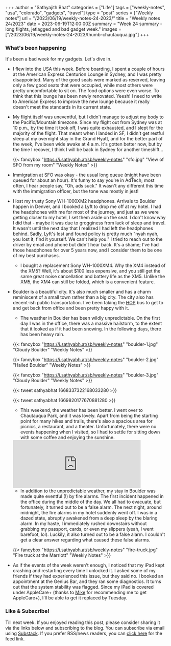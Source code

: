 +++
author = "Sathyajith Bhat"
categories = ["Life"]
tags = ["weekly-notes", "usa", "colorado", "gadgets", "travel"]
type = "post"
series = ["Weekly notes"]
url = "/2023/06/19/weekly-notes-24-2023/"
title = "Weekly notes 24/2023"
date = 2023-06-19T12:00:00Z
summary = "Week 24 summary - long flights, jetlagged and bad gadget week."
images = ["/2023/06/19/weekly-notes-24-2023/thumb-chautauqua.jpg"]
+++

### What's been happening

It's been a bad week for my gadgets. Let's dive in.

* I flew into the USA this week. Before boarding, I spent a couple of hours at the American Express Centurion Lounge in Sydney, and I was pretty disappointed. Many of the good seats were marked as reserved, leaving only a few good seats that were occupied, while most others were pretty uncomfortable to sit on. The food options were even worse. To think that this lounge has been newly renovated. Yeesh! I need to write to American Express to improve the new lounge because it really doesn't meet the standards in its current state.
* My flight itself was uneventful, but I didn't manage to adjust my body to the Pacific/Mountain timezone. Since my flight out from Sydney was at 10 p.m., by the time it took off, I was quite exhausted, and I slept for the majority of the flight. That meant when I landed in SF, I didn't get restful sleep at my overnight stay in the Grand Hyatt, and for the better part of the week, I've been wide awake at 4 a.m. It's gotten better now, but by the time I recover, I think I will be back in Sydney for another timeshift...

    {{< fancybox "https://i.sathyabh.at/sb/weekly-notes" "sfo.jpg" "View of SFO from my room" "Weekly Notes" >}}

* Immigration at SFO was okay - the usual long queue (might have been queued for about an hour). It's funny to say you're in AdTech; most often, I hear people say, "Oh, ads suck." It wasn't any different this time with the immigration officer, but the tone was mostly in jest!
* I lost my trusty Sony WH-1000XM2 headphones. Arrivals to Boulder happen in Denver, and I booked a Lyft to drop me off at my hotel. I had the headphones with me for most of the journey, and just as we were getting closer to my hotel, I set them aside on the seat. I don't know why I did that - maybe it was due to grogginess from lack of sleep and travel. It wasn't until the next day that I realized I had left the headphones behind. Sadly, Lyft's lost and found policy is pretty much "nyah nyah, you lost it, find it yourself. We can't help you." I tried to reach out to the driver by email and phone but didn't hear back. It's a shame; I've had those headphones for over 5 years now, and I consider them to be one of my best purchases. 
    * I bought a replacement Sony WH-1000XM4. Why the XM4 instead of the XM5? Well, it's about $100 less expensive, and you still get the same great noise cancellation and battery life as the XM5. Unlike the XM5, the XM4 can still be folded, which is a convenient feature.
* Boulder is a beautiful city. It's also much smaller and has a charm reminiscent of a small town rather than a big city. The city also has decent-ish public transportation. I've been taking the [HOP](https://bouldercolorado.gov/services/hop-bus) bus to get to and get back from office and been pretty happy with it. 
    * The weather in Boulder has been wildly unpredictable. On the first day I was in the office, there was a massive hailstorm, to the extent that it looked as if it had been snowing. In the following days, there has been heavy rain.

    {{< fancybox "https://i.sathyabh.at/sb/weekly-notes" "boulder-1.jpg" "Cloudy Boulder" "Weekly Notes" >}}

    {{< fancybox "https://i.sathyabh.at/sb/weekly-notes" "boulder-2.jpg" "Hailed Boulder" "Weekly Notes" >}}

    {{< fancybox "https://i.sathyabh.at/sb/weekly-notes" "boulder-3.jpg" "Cloudy Boulder" "Weekly Notes" >}}


    {{< tweet sathyabhat 1668337322168033280 >}}

    {{< tweet sathyabhat 1669820177670881280 >}}

    * This weekend, the weather has been better. I went over to Chautauqua Park, and it was lovely. Apart from being the starting point for many hikes and trails, there's also a spacious area for picnics, a restaurant, and a theater. Unfortunately, there were no events happening when I visited, so I had to settle for sitting down with some coffee and enjoying the sunshine.

    <iframe title="Pixelfed Post Embed" src="https://pxl.mx/p/sathyabhat/576138912770084981/embed?caption=true&likes=false&layout=full" class="pixelfed__embed" style="max-width: 100%; border: 0" width="400" allowfullscreen="allowfullscreen"></iframe><script async defer src="https://pxl.mx/embed.js"></script>

    * In addition to the unpredictable weather, my stay in Boulder was made quite eventful (!) by fire alarms. The first incident happened in the office during the middle of the day. We all had to evacuate, but fortunately, it turned out to be a false alarm. The next night, around midnight, the fire alarms in my hotel suddenly went off. I was in a dazed state, abruptly awakened from a deep sleep by the blaring alarm. In my haste, I immediately rushed downstairs without grabbing my passport, cards, or even my slippers (yeah, I went barefoot, lol). Luckily, it also turned out to be a false alarm. I couldn't get a clear answer regarding what caused these false alarms.

    {{< fancybox "https://i.sathyabh.at/sb/weekly-notes" "fire-truck.jpg" "Fire truck at the Marriott" "Weekly Notes" >}}


* As if the events of the week weren't enough, I noticed that my iPad kept crashing and restarting every time I unlocked it. I asked some of my friends if they had experienced this issue, but they said no. I booked an appointment at the Genius Bar, and they ran some diagnostics. It turns out that the system stability was flagged. Since my iPad is covered under AppleCare+ (thanks to [Mike](https://failgunner.com/) for recommending me to get AppleCare+), I'll be able to get it replaced by Tuesday.

### Like & Subscribe!

Till next week. If you enjoyed reading this post, please consider sharing it via the links below and subscribing to the blog. You can subscribe via email using [Substack](https://sathyabhat.substack.com/). If you prefer RSS/news readers, you can [click here](https://sathyabh.at/index.xml) for the feed link.